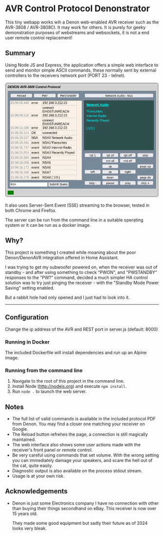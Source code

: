 # AVR Control Protocol Denonstrator

This tiny webapp works wih a Denon web-enabled AVR receiver such as the AVR-3808 / AVR-3808CI. It may work for others.
It is purely for geeky demonstration purposes of webstreams and websockets, it is not a end user remote control replacement!

## Summary
Using Node JS and Express, the application offers a simple web interface to send and monitor simple
ASCII commands, these normally sent by external controllers to the receivers network port (PORT 23 - telnet).

![Screenshot](screenshot.jpg)

It also uses Server-Sent Event (SSE) streaming to the browser, tested in both Chrome and Firefox.

The server can be run from the command line in a suitable operating system or it can be run as a docker image.

## Why?
This project is something I created while moaning about the poor Denon/DenonAVR integration offered in Home Assistant.

I was trying to get my subwoofer powered on, when the receiver was out of standby - and after using something
to check "PWON", and "PWSTANDBY" responses to the "PW?" command, decided a much simpler HA control solution was to try just
pinging the receiver - with the "Standby Mode Power Saving" setting enabled.

But a rabbit hole had only opened and I just had to look into it.

***

## Configuration
Change the ip address of the AVR and REST port in server.js (default: 8000) 

### Running in Docker
The included Dockerfile will install dependencies and run up an Alpine image.

### Running from the command line
1) Navigate to the root of this project in the command line.
1) Install Node (http://nodejs.org) and execute `npm install`. 
2) Run `node .` to launch the web server.

## Notes
- The full list of valid commands is available in the included protocol PDF from Denon. You may
find a closer one matching your receiver on Google.
- The Reload button refrehes the page, a connection is still magically maintained.
- The web interface also shows some user actions made with the receiver's front panel or remote control.
- Be very careful using commands that set volume. With the wrong setting you can immediately damage your speakers, and scare the hell out of the cat, quite easily.
- Diagnostic output is also available on the process stdout stream.
- Usage is at your own risk.

## Acknowledgements
- Denon is just some Electronics company I have no connection with other than buying their things
  secondhand on eBay. This receiver is now over 15 years old.
  
  They made some good equipment but sadly their future as of 2024 looks very bleak.
  
